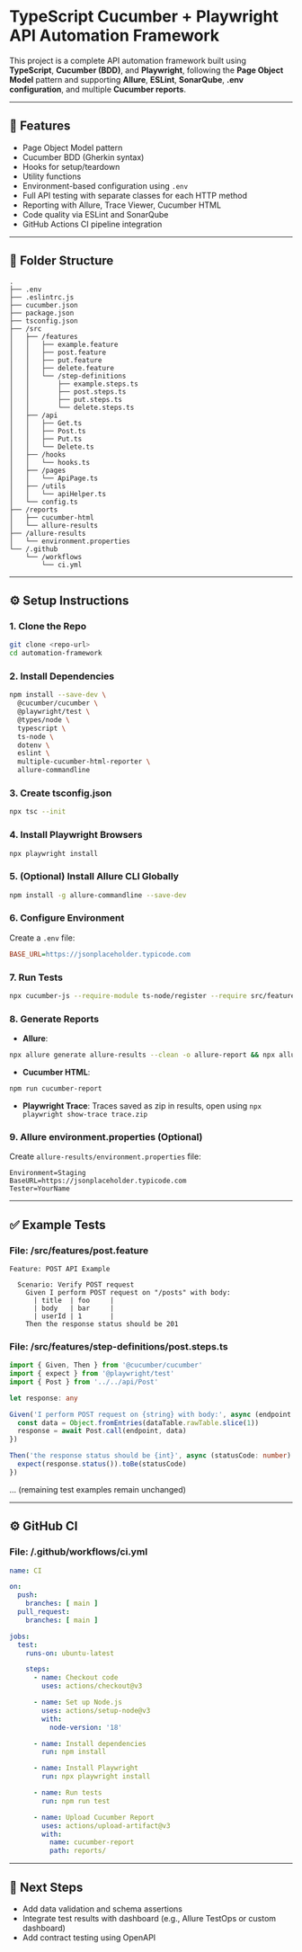 # TypeScript Cucumber + Playwright API Automation Framework

This project is a complete API automation framework built using **TypeScript**, **Cucumber (BDD)**, and **Playwright**, following the **Page Object Model** pattern and supporting **Allure**, **ESLint**, **SonarQube**, **.env configuration**, and multiple **Cucumber reports**.

---

## 🚀 Features
- Page Object Model pattern
- Cucumber BDD (Gherkin syntax)
- Hooks for setup/teardown
- Utility functions
- Environment-based configuration using `.env`
- Full API testing with separate classes for each HTTP method
- Reporting with Allure, Trace Viewer, Cucumber HTML
- Code quality via ESLint and SonarQube
- GitHub Actions CI pipeline integration

---

## 📁 Folder Structure
```
.
├── .env
├── .eslintrc.js
├── cucumber.json
├── package.json
├── tsconfig.json
├── /src
│   ├── /features
│   │   ├── example.feature
│   │   ├── post.feature
│   │   ├── put.feature
│   │   ├── delete.feature
│   │   └── /step-definitions
│   │       ├── example.steps.ts
│   │       ├── post.steps.ts
│   │       ├── put.steps.ts
│   │       └── delete.steps.ts
│   ├── /api
│   │   ├── Get.ts
│   │   ├── Post.ts
│   │   ├── Put.ts
│   │   └── Delete.ts
│   ├── /hooks
│   │   └── hooks.ts
│   ├── /pages
│   │   └── ApiPage.ts
│   ├── /utils
│   │   └── apiHelper.ts
│   └── config.ts
├── /reports
│   ├── cucumber-html
│   └── allure-results
├── /allure-results
│   └── environment.properties
└── /.github
    └── /workflows
        └── ci.yml
```

---

## ⚙️ Setup Instructions

### 1. Clone the Repo
```bash
git clone <repo-url>
cd automation-framework
```

### 2. Install Dependencies
```bash
npm install --save-dev \
  @cucumber/cucumber \
  @playwright/test \
  @types/node \
  typescript \
  ts-node \
  dotenv \
  eslint \
  multiple-cucumber-html-reporter \
  allure-commandline
```

### 3. Create tsconfig.json
```bash
npx tsc --init
```

### 4. Install Playwright Browsers
```bash
npx playwright install
```

### 5. (Optional) Install Allure CLI Globally
```bash
npm install -g allure-commandline --save-dev
```

### 6. Configure Environment
Create a `.env` file:
```ini
BASE_URL=https://jsonplaceholder.typicode.com
```

### 7. Run Tests
```bash
npx cucumber-js --require-module ts-node/register --require src/features/**/*.ts
```

### 8. Generate Reports
- **Allure**:
```bash
npx allure generate allure-results --clean -o allure-report && npx allure open allure-report
```
- **Cucumber HTML**:
```bash
npm run cucumber-report
```
- **Playwright Trace**:
  Traces saved as zip in results, open using `npx playwright show-trace trace.zip`

### 9. Allure environment.properties (Optional)
Create `allure-results/environment.properties` file:
```properties
Environment=Staging
BaseURL=https://jsonplaceholder.typicode.com
Tester=YourName
```

---

## ✅ Example Tests

### File: /src/features/post.feature
```gherkin
Feature: POST API Example

  Scenario: Verify POST request
    Given I perform POST request on "/posts" with body:
      | title  | foo     |
      | body   | bar     |
      | userId | 1       |
    Then the response status should be 201
```

### File: /src/features/step-definitions/post.steps.ts
```ts
import { Given, Then } from '@cucumber/cucumber'
import { expect } from '@playwright/test'
import { Post } from '../../api/Post'

let response: any

Given('I perform POST request on {string} with body:', async (endpoint: string, dataTable) => {
  const data = Object.fromEntries(dataTable.rawTable.slice(1))
  response = await Post.call(endpoint, data)
})

Then('the response status should be {int}', async (statusCode: number) => {
  expect(response.status()).toBe(statusCode)
})
```

... (remaining test examples remain unchanged)

---

## ⚙️ GitHub CI

### File: /.github/workflows/ci.yml
```yaml
name: CI

on:
  push:
    branches: [ main ]
  pull_request:
    branches: [ main ]

jobs:
  test:
    runs-on: ubuntu-latest

    steps:
      - name: Checkout code
        uses: actions/checkout@v3

      - name: Set up Node.js
        uses: actions/setup-node@v3
        with:
          node-version: '18'

      - name: Install dependencies
        run: npm install

      - name: Install Playwright
        run: npx playwright install

      - name: Run tests
        run: npm run test

      - name: Upload Cucumber Report
        uses: actions/upload-artifact@v3
        with:
          name: cucumber-report
          path: reports/
```

---

## 🧠 Next Steps
- Add data validation and schema assertions
- Integrate test results with dashboard (e.g., Allure TestOps or custom dashboard)
- Add contract testing using OpenAPI

